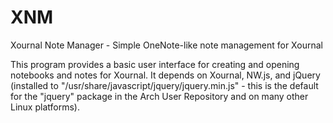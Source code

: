 # XNM
Xournal Note Manager - Simple OneNote-like note management for Xournal

This program provides a basic user interface for creating and opening notebooks and notes for Xournal. It depends on Xournal, NW.js, and jQuery (installed to "/usr/share/javascript/jquery/jquery.min.js" - this is the default for the "jquery" package in the Arch User Repository and on many other Linux platforms).
